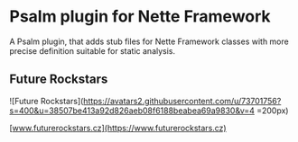 # Psalm plugin for Nette Framework

A Psalm plugin, that adds stub files for Nette Framework classes with more precise definition suitable for static analysis.

## Future Rockstars

![Future Rockstars](https://avatars2.githubusercontent.com/u/73701756?s=400&u=38507be413a92d826aeb08f6188beabea69a9830&v=4 =200px)

[www.futurerockstars.cz](https://www.futurerockstars.cz)
